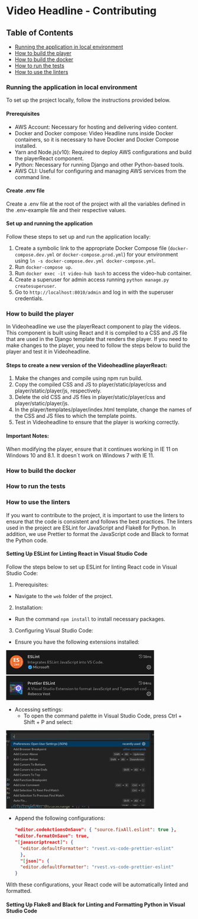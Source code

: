# Video Headline - Contributing

## Table of Contents

- [Running the application in local environment](#running-the-application-in-local-environment)
- [How to build the player](#how-to-build-the-player)
- [How to build the docker](#how-to-build-the-docker)
- [How to run the tests](#how-to-run-the-tests)
- [How to use the linters](#how-to-use-the-linters)

### Running the application in local environment

To set up the project locally, follow the instructions provided below.

#### Prerequisites

- AWS Account: Necessary for hosting and delivering video content.
- Docker and Docker compose: Video Headline runs inside Docker containers, so it is necessary to have Docker and Docker Compose installed.
- Yarn and Node.js(v10): Required to deploy AWS configurations and build the playerReact component.
- Python: Necessary for running Django and other Python-based tools.
- AWS CLI: Useful for configuring and managing AWS services from the command line.

#### Create .env file

Create a .env file at the root of the project with all the variables defined in the .env-example file and their respective values.

#### Set up and running the application

Follow these steps to set up and run the application locally:

1. Create a symbolic link to the appropriate Docker Compose file (`docker-compose.dev.yml` or `docker-compose.prod.yml`) for your environment using `ln -s docker-compose.dev.yml docker-compose.yml`.
2. Run `docker-compose up`.
3. Run `docker exec -it video-hub bash` to access the video-hub container.
4. Create a superuser for admin access running `python manage.py createsuperuser`.
5. Go to `http://localhost:8010/admin` and log in with the superuser credentials.

### How to build the player

In Videoheadline we use the playerReact component to play the videos. This component is built using React and it is compiled to a CSS and JS file that are used in the Django template that renders the player.
If you need to make changes to the player, you need to follow the steps below to build the player and test it in Videoheadline.

#### Steps to create a new version of the Videoheadline playerReact:

1. Make the changes and compile using npm run build.
2. Copy the compiled CSS and JS to player/static/player/css and player/static/player/js, respectively.
3. Delete the old CSS and JS files in player/static/player/css and player/static/player/js.
4. In the player/templates/player/index.html template, change the names of the CSS and JS files to which the template points.
5. Test in Videoheadline to ensure that the player is working correctly.

#### Important Notes:

When modifying the player, ensure that it continues working in IE 11 on Windows 10 and 8.1. It doesn´t work on Windows 7 with IE 11.

### How to build the docker

### How to run the tests

### How to use the linters

If you want to contribute to the project, it is important to use the linters to ensure that the code is consistent and follows the best practices. The linters used in the project are ESLint for JavaScript and Flake8 for Python. In addition, we use Prettier to format the JavaScript code and Black to format the Python code.

#### Setting Up ESLint for Linting React in Visual Studio Code

Follow the steps below to set up ESLint for linting React code in Visual Studio Code:

1. Prerequisites:

- Navigate to the `web` folder of the project.

2. Installation:

- Run the command `npm install` to install necessary packages.

3. Configuring Visual Studio Code:

- Ensure you have the following extensions installed:

<img src="docs/eslint_extension.png" alt="drawing" width="400"/>
<img src="docs/prettier_eslint_extension.png" alt="drawing" width="400"/>

- Accessing settings:
  - To open the command palette in Visual Studio Code, press Ctrl + Shift + P and select:

<img src="docs/vsc_settings.png" alt="drawing" width="400"/>

- Append the following configurations:
  ```json
  "editor.codeActionsOnSave": { "source.fixAll.eslint": true },
  "editor.formatOnSave": true,
  "[javascriptreact]": {
  	"editor.defaultFormatter": "rvest.vs-code-prettier-eslint"
    },
    "[json]": {
  	"editor.defaultFormatter": "rvest.vs-code-prettier-eslint"
  }
  ```

With these configurations, your React code will be automatically linted and formatted.

#### Setting Up Flake8 and Black for Linting and Formatting Python in Visual Studio Code
